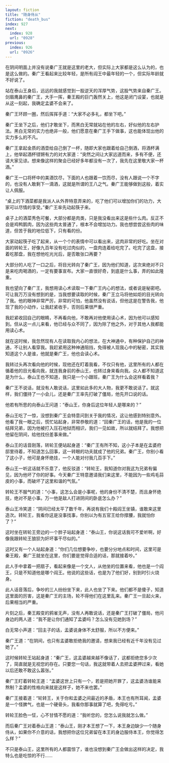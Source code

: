 ```yaml
---
layout: fiction
title: "随身侍从"
fiction: "death_bus"
index: 927
next:
  index: 928
  url: "0928"
previous:
  index: 926
  url: "0926"
---
```

在阴间明面上并没有说秦广王就是这里的老大，但实际上大家都是这么认为的，也是这么做的。秦广王看起来比较年轻，是所有阎王中最年轻的一个，但实际年龄就不好说了。

站在泰山王身后，远远的我就感觉到一股逆天的浑厚气势，这股气势来自秦广王。剑眉鹰鼻的秦广王，大手一挥，秦王殿的巨门轰然关上，他这是闭门设宴，也就是从这一刻起，我确定孟婆不会来了。

秦广王环顾一圈，然后挥挥手道：“大家不必多礼，都坐下吧。”

秦广王坐下之后，他们才敢坐下，而黑白无常就站在他的左右，好似他的左右护法。黑白无常的实力也绝非一般，他们愿意在秦广王手下做事，这也能体现出他的实力多么的不凡。

秦广王拿起金质的酒壶给自己倒了一杯，随即大家也跟着给自己倒酒，将酒杯满上，他举起酒杯铿锵有力的对大家道：“突然之间让大家远道而来，多有不便，还请大家见谅。想来像这样的聚会已经好多年都没有一次了，我先在这里敬大家一杯酒。”

秦广王一口将杯中的美酒饮尽，下面的人也跟着一饮而尽，没有人跟说一个不字的，也没有人敢剩下一滴酒，这就是所谓的王八之气。秦广王能够做到这般，着实让人佩服。

“桌上的下酒菜都是我派人从外界特意弄来的，吃了他们可以增加你们的功力，大家可以尽情的享受。”秦广王率先动起筷子来。

桌子上的酒菜秀色可餐，大部分都是肉类，只是我没看出来这是些什么肉。反正不会是鸡鸭鹅肉，因为这些肉太普通了，根本不会增加功力。我也想尝尝这些肉的味道，但苦于我的地位低下，只有看的份。

大家动起筷子吃了起来，从一个个的表情中可以看出来，这肉非常的好吃。坐在对面的转轮王，好像九百年没有吃过肉似的，一盘肉连着给吃完了。吃完了这盘，接着吃那盘，我在想他吃光光后，是否敢张口再要？

大部分的人吃了一口之后，将目光转向了秦广王，因为他们知道，这次来绝对不只是来吃肉喝酒的，一定有要事宣布。大家一直很好奇，到底是什么事，弄的如此隆重。

我也望向了秦广王，我想用读心术读取一下秦广王内心的想法，或者说是秘密吧。可让我万万没有想到的是，当我想要读取的时候，秦广王立马将他如炬的目光转向了我。他的眼神非常严厉，非常的可怕，他虽然没有说话，但他这是在警告我，他现了我的小动作，让我赶紧收手，否则后果很严重。

我赶紧收回自己的眼睛，不再看向他，不敢再对他使用读心术，因为他可以感知到。但从这一点儿来看，他已经与众不同了，因为除了他之外，对于其他人我都能用读心术。

就在这时候，我忽然现有人在读取我内心的想法，在大神通中，有种保护自己的神通，不让别人看穿我。我赶紧用这种神通阻挡，免得被人现我心中的秘密，其实我知道这个人是谁，他就是秦广王，他也会读心术。

我转过头再次看向他的时候，现他还在盯着我看，不仅只有他，这里所有的人都在循着他的目光看向我，就连我身前的泰山王，也转过身来看向我。众人都不知道这是为什么，泰山王也不知道，我只是一个小跟班，秦广王为什么会这样看着我？

秦广王不说话，就没有人敢说话，这里如此多的大人物，我更不敢说话了。就这样，我们僵持了一小会儿，还是秦广王率先打破了僵局，他先开口说的话。

他若有所思的向泰山王问道：“泰山王，你身后这位年轻人是哪来的？”

泰山王吃了一惊，没想到秦广王会特意问到关于我的情况，这让他感到特别意外。他看了我一眼之后，慌忙站起身，非常恭敬的道：“回秦广王的话，他是我的一位结拜兄弟，因为他被打入压石地狱而相识，我们一见如故，所以就结拜了。我想把他留在阴间，给他找份差事来做。”

泰山王的话音刚落，转轮王便站起身道：“秦广王有所不知，这小子本是在孟婆府邸里待着，不知道怎么回事，这一转眼的功夫就成了他的兄弟。秦广王，你别小看了这小子，他可是身怀绝技，一个人能对付我几百手下。”

泰山王一听这话就不乐意了，他反驳道：“转轮王，我知道你对我这为兄弟有偏见，因为他坏了你的好事。今天秦广王特意邀请我们来这里，不能因为一些鸡毛蒜皮的小事，而破坏了这里和谐的气氛。”

转轮王不服气的道：“小事，这怎么会是小事呢，他的身份不清不楚，而且身怀绝技，绝对不是小事。万一他是敌人打进阴间的卧底怎么办？”

泰山王冷笑道：“阴间已经太平了数千年，再说有我们十殿阎王坐镇，谁敢来这里造次。转轮王，我看你这是没事找事，你别以为有五官王给你撑腰，我就怕你了？”

这时坐在转轮王旁边的一个胖子站起身道：“泰山王，你说这话我可不爱听啊，好像我跟转轮王狼狈为奸坏事干尽似的。”

这时又有一个人站起身道：“你们几位想要争吵，也要分分地点和时间，这里可是秦王殿，秦广王就坐在这里，你们要是觉得合适的话，那就接着吵。”

此人手中拿着一把扇子，看起来像是一个文人，从他坐的位置来看，他也是一个阎王，只是不知道他是哪个阎王。他说的这些话，也是为了他们好，别到时引火烧身。

此人话音落后，争吵的三人纷纷坐下来，此人也坐了下来。他们都不是傻子，知道这里面的厉害，这是秦广王的主场，轮不得他们在这里乱来。秦广王一旦起火来，后果相当的严重。

片刻之后，秦王殿变的鸦雀无声，没有人再敢说话，还是秦广王打破了僵局，他问身边的两人道：“我不是让你们通知了孟婆吗？怎么没有见她到场？”

白无常小声道：“回主子的话，孟婆说身体不太舒服，所以不方便来。”

秦广王道：“在阴间，也只有孟婆敢拒绝我的邀请，想来我已经有近千年没有见过她了。”

这时候转轮王站起身道：“秦广王，这孟婆越来越不像话了，这都拒绝您多少次了，简直就是无视您的存在。只要您一句话，我这就带着人去把孟婆押过来，看她以后还敢不敢这么嚣张。”

秦广王盯着转轮王道：“孟婆这世上只有一个，若是把她开罪了，这孟婆汤谁能来熬制？孟婆的性格向来就是这样子，她不来也罢。”

秦广王接着道：“轮转王，关于你和孟婆之间最近的矛盾，本王也有所耳闻，孟婆是一个怪脾气，也是一个硬骨头，我看你那事就算了吧，免得吃亏。”

转轮王脸色一怔，心不甘情不愿的道：“我听您的，您怎么说我就怎么做。”

而后秦广王对着泰山王道：“泰山王，刚才本王想了一下，本王身边缺少一个随身侍从，如果你不介意的话，我想把你这位兄弟留在本王的身边服侍本王，你觉得怎么样？”

不只是泰山王，这里所有的人都震惊了，谁也没想到秦广王会做出这样的决定，我特么也是吃惊的不行……